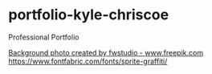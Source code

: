 # portfolio-kyle-chriscoe
Professional Portfolio

<a href="https://www.freepik.com/photos/background">Background photo created by fwstudio - www.freepik.com</a>
https://www.fontfabric.com/fonts/sprite-graffiti/
